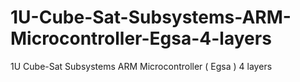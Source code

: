 # 1U-Cube-Sat-Subsystems-ARM-Microcontroller-Egsa-4-layers
1U Cube-Sat Subsystems ARM Microcontroller ( Egsa ) 4 layers
